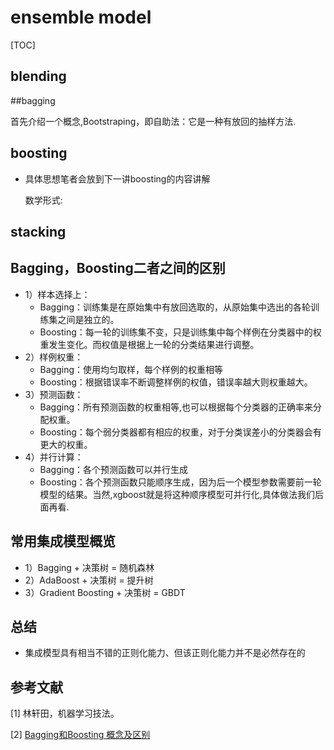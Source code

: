 # ensemble model

[TOC]

## blending

##bagging

​	首先介绍一个概念,Bootstraping，即自助法：它是一种有放回的抽样方法.



## boosting

- 具体思想笔者会放到下一讲boosting的内容讲解

  数学形式:

## stacking

## Bagging，Boosting二者之间的区别

- 1）样本选择上：
  - Bagging：训练集是在原始集中有放回选取的，从原始集中选出的各轮训练集之间是独立的。
  - Boosting：每一轮的训练集不变，只是训练集中每个样例在分类器中的权重发生变化。而权值是根据上一轮的分类结果进行调整。
- 2）样例权重：
  - Bagging：使用均匀取样，每个样例的权重相等
  - Boosting：根据错误率不断调整样例的权值，错误率越大则权重越大。
- 3）预测函数：
  - Bagging：所有预测函数的权重相等,也可以根据每个分类器的正确率来分配权重。
  - Boosting：每个弱分类器都有相应的权重，对于分类误差小的分类器会有更大的权重。
- 4）并行计算：
  - Bagging：各个预测函数可以并行生成
  - Boosting：各个预测函数只能顺序生成，因为后一个模型参数需要前一轮模型的结果。当然,xgboost就是将这种顺序模型可并行化,具体做法我们后面再看.

## 常用集成模型概览

- 1）Bagging + 决策树 = 随机森林
- 2）AdaBoost + 决策树 = 提升树
- 3）Gradient Boosting + 决策树 = GBDT

## 总结

- 集成模型具有相当不错的正则化能力、但该正则化能力并不是必然存在的

## 参考文献

[1] 林轩田，机器学习技法。

[2\] [Bagging和Boosting 概念及区别](http://www.cnblogs.com/liuwu265/p/4690486.html)